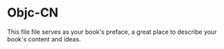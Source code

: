 # Objc-CN

This file file serves as your book's preface, a great place to describe your book's content and ideas.
